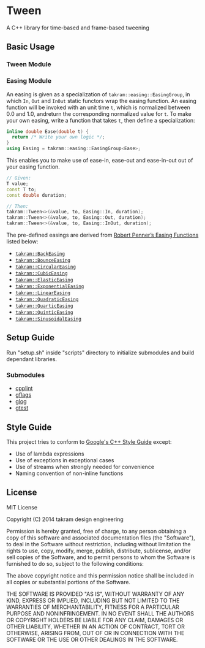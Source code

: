 Tween
=====

A C++ library for time-based and frame-based tweening

## Basic Usage

### Tween Module

### Easing Module

An easing is given as a specialization of `takram::easing::EasingGroup`, in which `In`, `Out` and `InOut` static functors wrap the easing function. An easing function will be invoked with an unit time `t`, which is normalized between 0.0 and 1.0, andreturn the corresponding normalized value for `t`. To make your own easing, write a function that takes `t`, then define a specialization:

```cc
inline double Ease(double t) {
  return /* Write your own logic */;
}
using Easing = takram::easing::EasingGroup<Ease>;

```

This enables you to make use of ease-in, ease-out and ease-in-out out of your easing function.

```cc
// Given:
T value;
const T to;
const double duration;

// Then:
takram::Tween<>(&value, to, Easing::In, duration);
takram::Tween<>(&value, to, Easing::Out, duration);
takram::Tween<>(&value, to, Easing::InOut, duration);
```

The pre-defined easings are derived from [Robert Penner’s Easing Functions](http://www.robertpenner.com/easing/) listed below:

- [`takram::BackEasing`](include/takram/easing.h)
- [`takram::BounceEasing`](include/takram/easing.h)
- [`takram::CircularEasing`](include/takram/easing.h)
- [`takram::CubicEasing`](include/takram/easing.h)
- [`takram::ElasticEasing`](include/takram/easing.h)
- [`takram::ExponentialEasing`](include/takram/easing.h)
- [`takram::LinearEasing`](include/takram/easing.h)
- [`takram::QuadraticEasing`](include/takram/easing.h)
- [`takram::QuarticEasing`](include/takram/easing.h)
- [`takram::QuinticEasing`](include/takram/easing.h)
- [`takram::SinusoidalEasing`](include/takram/easing.h)

## Setup Guide

Run "setup.sh" inside "scripts" directory to initialize submodules and build dependant libraries.

### Submodules

- [cpplint](https://github.com/sgss/mirror-cpplint)
- [gflags](https://code.google.com/p/gflags/)
- [glog](https://github.com/sgss/mirror-glog)
- [gtest](https://github.com/sgss/mirror-googletest)

## Style Guide

This project tries to conform to [Google's C++ Style Guide](http://google-styleguide.googlecode.com/svn/trunk/cppguide.xml) except:

- Use of lambda expressions
- Use of exceptions in exceptional cases
- Use of streams when strongly needed for convenience
- Naming convention of non-inline functions

## License

MIT License

Copyright (C) 2014 takram design engineering

Permission is hereby granted, free of charge, to any person obtaining a copy
of this software and associated documentation files (the "Software"), to deal
in the Software without restriction, including without limitation the rights
to use, copy, modify, merge, publish, distribute, sublicense, and/or sell
copies of the Software, and to permit persons to whom the Software is
furnished to do so, subject to the following conditions:

The above copyright notice and this permission notice shall be included in
all copies or substantial portions of the Software.

THE SOFTWARE IS PROVIDED "AS IS", WITHOUT WARRANTY OF ANY KIND, EXPRESS OR
IMPLIED, INCLUDING BUT NOT LIMITED TO THE WARRANTIES OF MERCHANTABILITY,
FITNESS FOR A PARTICULAR PURPOSE AND NONINFRINGEMENT. IN NO EVENT SHALL THE
AUTHORS OR COPYRIGHT HOLDERS BE LIABLE FOR ANY CLAIM, DAMAGES OR OTHER
LIABILITY, WHETHER IN AN ACTION OF CONTRACT, TORT OR OTHERWISE, ARISING FROM,
OUT OF OR IN CONNECTION WITH THE SOFTWARE OR THE USE OR OTHER DEALINGS IN
THE SOFTWARE.
